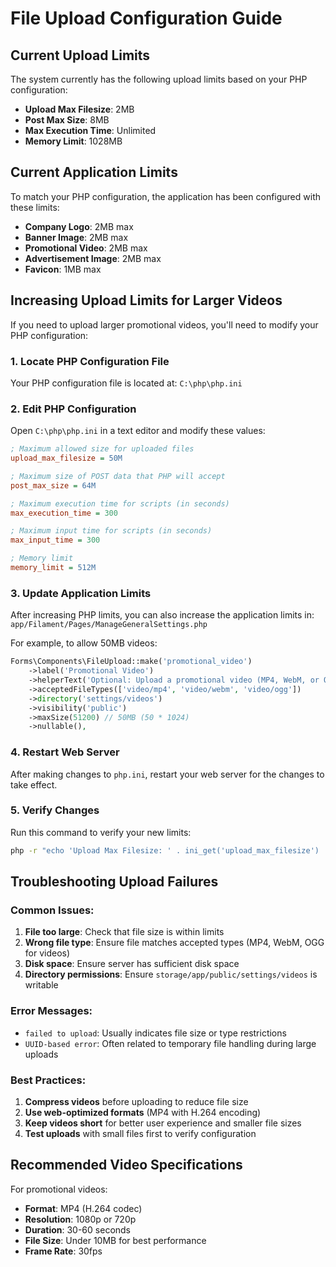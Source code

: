 # File Upload Configuration Guide

## Current Upload Limits
The system currently has the following upload limits based on your PHP configuration:

- **Upload Max Filesize**: 2MB
- **Post Max Size**: 8MB
- **Max Execution Time**: Unlimited
- **Memory Limit**: 1028MB

## Current Application Limits
To match your PHP configuration, the application has been configured with these limits:

- **Company Logo**: 2MB max
- **Banner Image**: 2MB max
- **Promotional Video**: 2MB max
- **Advertisement Image**: 2MB max
- **Favicon**: 1MB max

## Increasing Upload Limits for Larger Videos

If you need to upload larger promotional videos, you'll need to modify your PHP configuration:

### 1. Locate PHP Configuration File
Your PHP configuration file is located at: `C:\php\php.ini`

### 2. Edit PHP Configuration
Open `C:\php\php.ini` in a text editor and modify these values:

```ini
; Maximum allowed size for uploaded files
upload_max_filesize = 50M

; Maximum size of POST data that PHP will accept
post_max_size = 64M

; Maximum execution time for scripts (in seconds)
max_execution_time = 300

; Maximum input time for scripts (in seconds)
max_input_time = 300

; Memory limit
memory_limit = 512M
```

### 3. Update Application Limits
After increasing PHP limits, you can also increase the application limits in:
`app/Filament/Pages/ManageGeneralSettings.php`

For example, to allow 50MB videos:
```php
Forms\Components\FileUpload::make('promotional_video')
    ->label('Promotional Video')
    ->helperText('Optional: Upload a promotional video (MP4, WebM, or OGG). Max size: 50MB.')
    ->acceptedFileTypes(['video/mp4', 'video/webm', 'video/ogg'])
    ->directory('settings/videos')
    ->visibility('public')
    ->maxSize(51200) // 50MB (50 * 1024)
    ->nullable(),
```

### 4. Restart Web Server
After making changes to `php.ini`, restart your web server for the changes to take effect.

### 5. Verify Changes
Run this command to verify your new limits:
```bash
php -r "echo 'Upload Max Filesize: ' . ini_get('upload_max_filesize') . PHP_EOL; echo 'Post Max Size: ' . ini_get('post_max_size') . PHP_EOL;"
```

## Troubleshooting Upload Failures

### Common Issues:
1. **File too large**: Check that file size is within limits
2. **Wrong file type**: Ensure file matches accepted types (MP4, WebM, OGG for videos)
3. **Disk space**: Ensure server has sufficient disk space
4. **Directory permissions**: Ensure `storage/app/public/settings/videos` is writable

### Error Messages:
- `failed to upload`: Usually indicates file size or type restrictions
- `UUID-based error`: Often related to temporary file handling during large uploads

### Best Practices:
1. **Compress videos** before uploading to reduce file size
2. **Use web-optimized formats** (MP4 with H.264 encoding)
3. **Keep videos short** for better user experience and smaller file sizes
4. **Test uploads** with small files first to verify configuration

## Recommended Video Specifications
For promotional videos:
- **Format**: MP4 (H.264 codec)
- **Resolution**: 1080p or 720p
- **Duration**: 30-60 seconds
- **File Size**: Under 10MB for best performance
- **Frame Rate**: 30fps